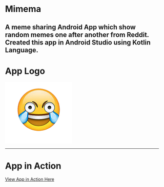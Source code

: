 <h1>Mimema</h1>
<h2>A meme sharing Android App which show random memes one after another from Reddit. Created this app in Android Studio using Kotlin Language.</h2> 
<h1>App Logo</h1>
<img src="icon.png" alt="Mimema Logo">
<hr>

# App in Action
[View App in Action Here](https://www.linkedin.com/feed/update/urn:li:activity:6720066519071498241/)
